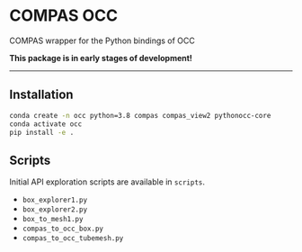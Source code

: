 # COMPAS OCC

COMPAS wrapper for the Python bindings of OCC

**This package is in early stages of development!**

----

## Installation

```bash
conda create -n occ python=3.8 compas compas_view2 pythonocc-core
conda activate occ
pip install -e .
```

## Scripts

Initial API exploration scripts are available in `scripts`.

* `box_explorer1.py`
* `box_explorer2.py`
* `box_to_mesh1.py`
* `compas_to_occ_box.py`
* `compas_to_occ_tubemesh.py`
